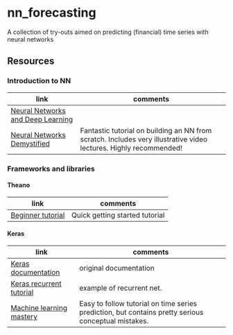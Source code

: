 # nn_forecasting
A collection of try-outs aimed on predicting (financial) time series with neural networks

## Resources

### Introduction to NN
link | comments
-----|--------------
[Neural Networks and Deep Learning](http://neuralnetworksanddeeplearning.com/index.html) |  
[Neural Networks Demystified](https://github.com/stephencwelch/Neural-Networks-Demystified) | Fantastic tutorial on building an NN from scratch. Includes very illustrative video lectures. Highly recommended!

### Frameworks and libraries

#### Theano
link | comments
-----|--------------
[Beginner tutorial](http://outlace.com/Beginner-Tutorial-Theano/) | Quick getting started tutorial


#### Keras
link | comments
-----|--------------
[Keras documentation](https://keras.io) |  original documentation
[Keras recurrent tutorial](https://github.com/Vict0rSch/deep_learning/tree/master/keras/recurrent) |  example of recurrent net. 
[Machine learning mastery](http://machinelearningmastery.com/time-series-prediction-with-deep-learning-in-python-with-keras/) | Easy to follow tutorial on time series prediction, but contains pretty serious conceptual mistakes.
